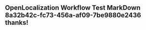 <properties
ms.topic="hero-topic"
ms.test1="hero-topic"
ms.test2="test"/>


## OpenLocalization Workflow Test MarkDown 8a32b42c-fc73-456a-af09-7be9880e2436 thanks!



<!--HONumber=Jul16_HO4-->


